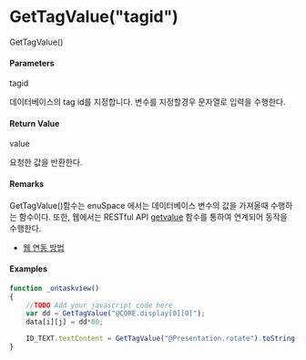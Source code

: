 # GetTagValue\("tagid"\)

GetTagValue\(\)

#### Parameters

tagid

데이터베이스의 tag id를 지정합니다. 변수를 지정할경우 문자열로 입력을 수행한다.

#### Return Value

value

요청한 값을 반환한다.

#### Remarks

GetTagValue\(\)함수는 enuSpace 에서는 데이터베이스 변수의 값을 가져올때 수행하는 함수이다. 또한, 웹에서는 RESTful API [getvalue](/tutorial/restful-getvalue.html) 함수를 통하여 연계되어 동작을 수행한다.

* [웹 연동 방법](/tutorial/web-interface.html)

#### Examples

```js
function _ontaskview()
{    
    //TODO Add your javascript code here
    var dd = GetTagValue("@CORE.display[0][0]");
    data[i][j] = dd*80;

    ID_TEXT.textContent = GetTagValue("@Presentation.rotate").toString();
}
```



